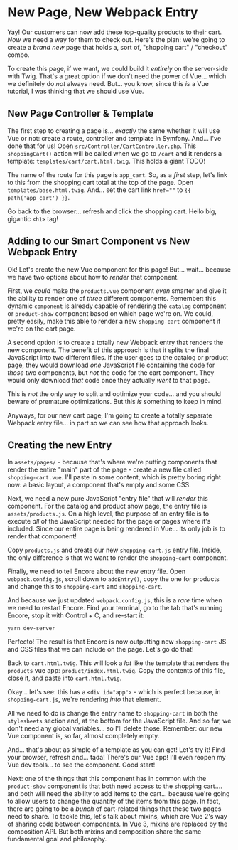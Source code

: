 # New Page, New Webpack Entry

Yay! Our customers can now add these top-quality products to their cart. *Now*
we need a way for them to check out. Here's the plan: we're going to create a
*brand new* page that holds a, sort of, "shopping cart" / "checkout" combo.

To create this page, if we want, we could build it *entirely* on the server-side
with Twig. That's a great option if we don't need the power of Vue... which we
definitely do *not* always need. But... you know, since this *is* a Vue tutorial,
I was thinking that we should use Vue.

## New Page Controller & Template

The first step to creating a page is... *exactly* the same whether it will
use Vue or not: create a route, controller and template in Symfony. And... I've
done that for us! Open `src/Controller/CartController.php`. This `shoppingCart()`
action will be called when we go to `/cart` and it renders a template:
`templates/cart/cart.html.twig`. This holds a giant TODO!

The name of the route for this page is `app_cart`. So, as a *first* step, let's
link to this from the shopping cart total at the top of the page. Open
`templates/base.html.twig`. And... set the cart link `href=""` to
`{{ path('app_cart') }}`.

Go back to the browser... refresh and click the shopping cart. Hello big, gigantic
`<h1>` tag!

## Adding to our Smart Component vs New Webpack Entry

Ok! Let's create the new Vue component for this page! But... wait... because
we have two options about how to *render* that component.

First, we *could* make the `products.vue` component *even* smarter and give it the
ability to render one of *three* different components. Remember: this dynamic
`component` is already capable of rendering the `catalog` component or `product-show`
component based on which page we're on. We could, pretty easily, make this able to
render a new `shopping-cart` component if we're on the cart page.

A second option is to create a totally new Webpack entry that renders the new
component. The benefit of this approach is that it splits the final JavaScript into
two different files. If the user goes to the catalog or product page, they would
download *one* JavaScript file containing the code for *those* two components, but
*not* the code for the cart component. They would only download *that* code once
they actually *went* to that page.

This is *not* the only way to split and optimize your code... and you should beware
of premature optimizations. But this *is* something to keep in mind.

Anyways, for our new cart page, I'm going to create a totally separate Webpack
entry file... in part so we can see how that approach looks.

## Creating the new Entry

In `assets/pages/` - because that's where we're putting components that
render the entire "main" part of the page - create a new file called
`shopping-cart.vue`. I'll paste in some content, which is pretty boring right now:
a basic layout, a component that's empty and some CSS.

Next, we need a new pure JavaScript "entry file" that will *render* this component.
For the catalog and product show page, the entry file is `assets/products.js`.
On a high level, the purpose of an entry file is to execute *all* of the JavaScript
needed for the page or pages where it's included. Since our entire page is being
rendered in Vue... its only job is to render that component!

Copy `products.js` and create our new `shopping-cart.js` entry file. Inside, the
only difference is that we want to render the `shopping-cart` component.

Finally, we need to tell Encore about the new entry file. Open `webpack.config.js`,
scroll down to `addEntry()`, copy the one for products and change this to
`shopping-cart` and `shopping-cart`.

And because we just updated `webpack.config.js`, this is a *rare* time when
we need to restart Encore. Find your terminal, go to the tab that's running
Encore, stop it with Control + C, and re-start it:

```terminal
yarn dev-server
```

Perfecto! The result is that Encore is now outputting new `shopping-cart` JS
and CSS files that we can include on the page. Let's go do that!

Back to `cart.html.twig`. This will look a *lot* like the template that renders
the `products` vue app: `product/index.html.twig`. Copy the contents of this
file, close it, and paste into `cart.html.twig`.

Okay... let's see: this has a `<div id="app">` - which is perfect because, in
`shopping-cart.js`, we're rendering *into* that element.

All we need to do is change the entry name to `shopping-cart` in both the
`stylesheets` section and, at the bottom for the JavaScript file. And so far, we
don't need any global variables... so I'll delete those. Remember: our
new Vue component is, so far, almost completely empty.

And... that's about as simple of a template as you can get! Let's try it! Find your
browser, refresh and... tada! There's our Vue app! I'll even reopen my
Vue dev tools... to see the component. Good start!

Next: one of the things that this component has in common with the `product-show`
component is that both need access to the shopping cart.... and both will need the
ability to add items to the cart... because we're going to allow users to change
the quantity of the items from this page. In fact, there are going to be a
*bunch* of cart-related things that these two pages need to share. To tackle this,
let's talk about mixins, which are Vue 2's way of sharing code between components.
In Vue 3, mixins are replaced by the composition API. But both mixins and
composition share the same fundamental goal and philosophy.

